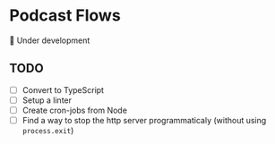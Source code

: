 # Podcast Flows

:construction: Under development

## TODO

- [ ] Convert to TypeScript
- [ ] Setup a linter
- [ ] Create cron-jobs from Node
- [ ] Find a way to stop the http server programmaticaly (without using `process.exit`)
